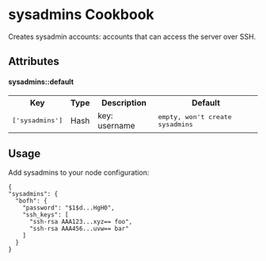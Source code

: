 sysadmins Cookbook
==================

Creates sysadmin accounts: accounts that can access the server over SSH.

Attributes
----------

#### sysadmins::default
<table>
  <tr>
    <th>Key</th>
    <th>Type</th>
    <th>Description</th>
    <th>Default</th>
  </tr>
  <tr>
    <td><tt>['sysadmins']</tt></td>
    <td>Hash</td>
    <td>key: username</td>
    <td><tt>empty, won't create sysadmins</tt></td>
  </tr>
</table>

Usage
-----

Add sysadmins to your node configuration:

```@json
{
"sysadmins": {
  "bofh": {
    "password": "$1$d...HgH0",
    "ssh_keys": [
      "ssh-rsa AAA123...xyz== foo",
      "ssh-rsa AAA456...uvw== bar"
    ]
  }
}
```
